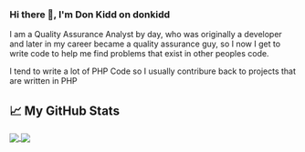 ### Hi there 👋, I'm Don Kidd on donkidd

I am a Quality Assurance Analyst by day, who was originally a developer and later in my career became a quality assurance guy, so I now I get to write code to help me find problems that exist in other peoples code.  

I tend to write a lot of PHP Code so I usually contribure back to projects that are written in PHP 


## &#x1f4c8; My GitHub Stats

<a href="https://github.com/anuraghazra/github-readme-stats">
  <img align="center" src="https://github-readme-stats.vercel.app/api?username=donkidd&theme=dark">
</a>
<a href="https://github.com/anuraghazra/github-readme-stats">
  <img align="center" src="https://github-readme-stats.vercel.app/api/top-langs/?username=donkidd&hide=java,html,css&theme=dark">
</a>



<!--
**donkidd/donkidd** is a ✨ _special_ ✨ repository because its `README.md` (this file) appears on your GitHub profile.

Here are some ideas to get you started:

- 🔭 I’m currently working on ...
- 🌱 I’m currently learning ...
- 👯 I’m looking to collaborate on ...
- 🤔 I’m looking for help with ...
- 💬 Ask me about ...
- 📫 How to reach me: ...
- 😄 Pronouns: ...
- ⚡ Fun fact: ...
-->
